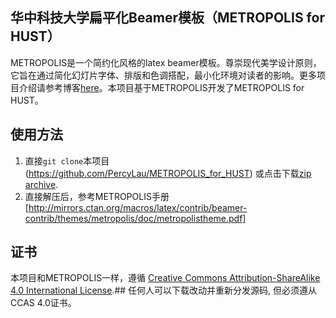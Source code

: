 ## 华中科技大学扁平化Beamer模板（METROPOLIS for HUST）

METROPOLIS是一个简约化风格的latex beamer模板。尊崇现代美学设计原则，它旨在通过简化幻灯片字体、排版和色调搭配，最小化环境对读者的影响。更多项目介绍请参考博客[here](http://bloerg.net/2014/09/20/a-modern-beamer-theme.html)。本项目基于METROPOLIS开发了METROPOLIS for HUST。

## 使用方法
1. 直接`git clone`本项目(https://github.com/PercyLau/METROPOLIS_for_HUST)
   或点击下载[zip archive](https://github.com/matze/PercyLau/archive/METROPOLIS_for_HUST.zip).
2. 直接解压后，参考METROPOLIS手册[http://mirrors.ctan.org/macros/latex/contrib/beamer-contrib/themes/metropolis/doc/metropolistheme.pdf]

## 证书

本项目和METROPOLIS一样，遵循 [Creative Commons Attribution-ShareAlike
4.0 International License](http://creativecommons.org/licenses/by-sa/4.0/).##  任何人可以下载改动并重新分发源码, 但必须遵从CCAS 4.0证书。
